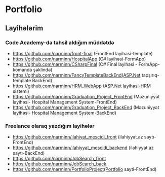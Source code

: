 # Portfolio
## Layihələrim
### Code Academy-də təhsil aldığım müddətdə
 * https://github.com/narminn/front-final (FrontEnd layihəsi-template)
 * https://github.com/narminn/HospitalApp (C# layihəsi-FormApp)
 * https://github.com/narminn/CSharpFinal (C# Final layihəsi - FormApp-komanda şəklində)
 * https://github.com/narminn/FancyTemplateBackEnd(ASP.Net tapşırıq-template BackEnd)
 * https://github.com/narminn/HRM_WebApp (ASP.Net layihəsi-HRM sistemi)
 * https://github.com/narminn/Graduation_Project_FrontEnd (Məzuniyyət layihəsi- Hospital Management System-FrontEnd)
 * https://github.com/narminn/Graduation_Project_BackEnd (Məzuniyyət layihəsi- Hospital Management System-BackEnd)
### Freelance olaraq yazdığım layihələr
 * https://github.com/narminn/ilahiyat_mescidi_front (ilahiyyat.az saytı-FrontEnd)
 * https://github.com/narminn/ilahiyyat_mescidi_backend (ilahiyyat.az saytı-BackEnd)
 * https://github.com/narminn/JobSearch_front
 * https://github.com/narminn/JobSearch_back
 * https://github.com/narminn/PortfolioProject(Portfolio sayti-FrontEnd)
